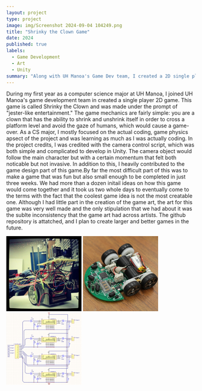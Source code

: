 ```yaml
---
layout: project
type: project
image: img/Screenshot 2024-09-04 104249.png
title: "Shrinky the Clown Game"
date: 2024
published: true
labels:
  - Game Development
  - Art
  - Unity
summary: "Along with UH Manoa's Game Dev team, I created a 2D single player game in just a couple weeks."
---
```

  During my first year as a computer science major at UH Manoa, I joined UH Manoa's game development team in created a single player 2D game. This game is called Shrinky the Clown and was made under the prompt of "jester-like entertainment." The game mechanics are fairly simple: you are a clown that has
the ability to shrink and unshrink itself in order to cross a platform level and avoid the gaze of humans, which would cause a game-over. As a CS major, I mostly focused on the actual coding, game physics apsect of the project and was learning as much as I was actually coding. In the project credits, I 
was credited with the camera control script, which was both simple and complicated to develop in Unity. 
  The camera object would follow the main character but with a certain momentum that felt both noticable but not invasive. In addition to this, I heavily contributed to the game design part of this game.By far the most difficult part of this was to make a game that was fun but also small enough 
to be completed in just three weeks. We had more than a dozen initail ideas on how this game would come together and it took us two whole days to eventually come to the terms with the fact that the coolest game idea is not the most creatable one. Although I had little part in the creation of the 
game art, the art for this game was very well made and the only stipulation that we had about it was the sublte inconsistency that the game art had across artists. The github repository is attatched, and I plan to create larger and better games in the future.
  


<div class="text-center p-4">
  <img width="200px" src="../img/micromouse/micromouse-robot.png" class="img-thumbnail" >
  <img width="200px" src="../img/micromouse/micromouse-robot-2.jpg" class="img-thumbnail" >
  <img width="200px" src="../img/micromouse/micromouse-circuit.png" class="img-thumbnail" >
</div>
